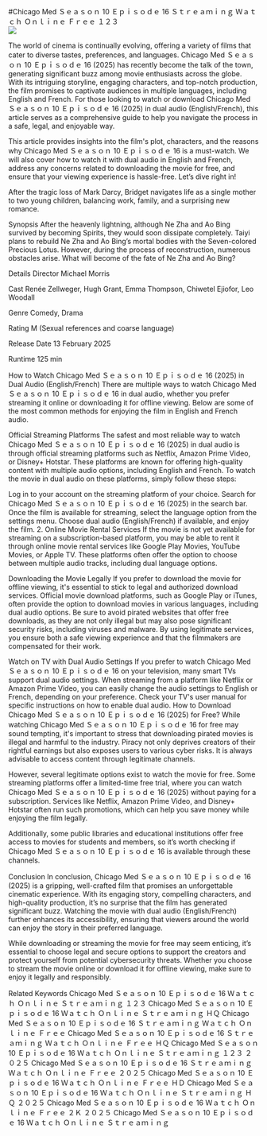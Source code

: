 #Chicago Med Ｓｅａｓｏｎ 10 Ｅｐｉｓｏｄｅ 16 Ｓｔｒｅａｍｉｎｇ Ｗａｔｃｈ Ｏｎｌｉｎｅ Ｆｒｅｅ １２３  
[![](https://i.imgur.com/qSNzIqt.png)](https://movie.rssnews.media/vXgZaMi.php)  
  
The world of cinema is continually evolving, offering a variety of films that cater to diverse tastes, preferences, and languages. Chicago Med Ｓｅａｓｏｎ 10 Ｅｐｉｓｏｄｅ 16 (2025) has recently become the talk of the town, generating significant buzz among movie enthusiasts across the globe. With its intriguing storyline, engaging characters, and top-notch production, the film promises to captivate audiences in multiple languages, including English and French. For those looking to watch or download Chicago Med Ｓｅａｓｏｎ 10 Ｅｐｉｓｏｄｅ 16 (2025) in dual audio (English/French), this article serves as a comprehensive guide to help you navigate the process in a safe, legal, and enjoyable way.

This article provides insights into the film's plot, characters, and the reasons why Chicago Med Ｓｅａｓｏｎ 10 Ｅｐｉｓｏｄｅ 16 is a must-watch. We will also cover how to watch it with dual audio in English and French, address any concerns related to downloading the movie for free, and ensure that your viewing experience is hassle-free. Let’s dive right in!

After the tragic loss of Mark Darcy, Bridget navigates life as a single mother to two young children, balancing work, family, and a surprising new romance.

Synopsis
After the heavenly lightning, although Ne Zha and Ao Bing survived by becoming Spirits, they would soon dissipate completely. Taiyi plans to rebuild Ne Zha and Ao Bing’s mortal bodies with the Seven-colored Precious Lotus. However, during the process of reconstruction, numerous obstacles arise. What will become of the fate of Ne Zha and Ao Bing?

Details
Director Michael Morris

Cast Renée Zellweger, Hugh Grant, Emma Thompson, Chiwetel Ejiofor, Leo Woodall

Genre Comedy, Drama

Rating M (Sexual references and coarse language)

Release Date 13 February 2025

Runtime 125 min

How to Watch Chicago Med Ｓｅａｓｏｎ 10 Ｅｐｉｓｏｄｅ 16 (2025) in Dual Audio (English/French)
There are multiple ways to watch Chicago Med Ｓｅａｓｏｎ 10 Ｅｐｉｓｏｄｅ 16 in dual audio, whether you prefer streaming it online or downloading it for offline viewing. Below are some of the most common methods for enjoying the film in English and French audio.

Official Streaming Platforms The safest and most reliable way to watch Chicago Med Ｓｅａｓｏｎ 10 Ｅｐｉｓｏｄｅ 16 (2025) in dual audio is through official streaming platforms such as Netflix, Amazon Prime Video, or Disney+ Hotstar. These platforms are known for offering high-quality content with multiple audio options, including English and French.
To watch the movie in dual audio on these platforms, simply follow these steps:

Log in to your account on the streaming platform of your choice. Search for Chicago Med Ｓｅａｓｏｎ 10 Ｅｐｉｓｏｄｅ 16 (2025) in the search bar. Once the film is available for streaming, select the language option from the settings menu. Choose dual audio (English/French) if available, and enjoy the film. 2. Online Movie Rental Services If the movie is not yet available for streaming on a subscription-based platform, you may be able to rent it through online movie rental services like Google Play Movies, YouTube Movies, or Apple TV. These platforms often offer the option to choose between multiple audio tracks, including dual language options.

Downloading the Movie Legally If you prefer to download the movie for offline viewing, it's essential to stick to legal and authorized download services. Official movie download platforms, such as Google Play or iTunes, often provide the option to download movies in various languages, including dual audio options.
Be sure to avoid pirated websites that offer free downloads, as they are not only illegal but may also pose significant security risks, including viruses and malware. By using legitimate services, you ensure both a safe viewing experience and that the filmmakers are compensated for their work.

Watch on TV with Dual Audio Settings If you prefer to watch Chicago Med Ｓｅａｓｏｎ 10 Ｅｐｉｓｏｄｅ 16 on your television, many smart TVs support dual audio settings. When streaming from a platform like Netflix or Amazon Prime Video, you can easily change the audio settings to English or French, depending on your preference. Check your TV's user manual for specific instructions on how to enable dual audio.
How to Download Chicago Med Ｓｅａｓｏｎ 10 Ｅｐｉｓｏｄｅ 16 (2025) for Free?
While watching Chicago Med Ｓｅａｓｏｎ 10 Ｅｐｉｓｏｄｅ 16 for free may sound tempting, it's important to stress that downloading pirated movies is illegal and harmful to the industry. Piracy not only deprives creators of their rightful earnings but also exposes users to various cyber risks. It is always advisable to access content through legitimate channels.

However, several legitimate options exist to watch the movie for free. Some streaming platforms offer a limited-time free trial, where you can watch Chicago Med Ｓｅａｓｏｎ 10 Ｅｐｉｓｏｄｅ 16 (2025) without paying for a subscription. Services like Netflix, Amazon Prime Video, and Disney+ Hotstar often run such promotions, which can help you save money while enjoying the film legally.

Additionally, some public libraries and educational institutions offer free access to movies for students and members, so it’s worth checking if Chicago Med Ｓｅａｓｏｎ 10 Ｅｐｉｓｏｄｅ 16 is available through these channels.

Conclusion
In conclusion, Chicago Med Ｓｅａｓｏｎ 10 Ｅｐｉｓｏｄｅ 16 (2025) is a gripping, well-crafted film that promises an unforgettable cinematic experience. With its engaging story, compelling characters, and high-quality production, it’s no surprise that the film has generated significant buzz. Watching the movie with dual audio (English/French) further enhances its accessibility, ensuring that viewers around the world can enjoy the story in their preferred language.

While downloading or streaming the movie for free may seem enticing, it’s essential to choose legal and secure options to support the creators and protect yourself from potential cybersecurity threats. Whether you choose to stream the movie online or download it for offline viewing, make sure to enjoy it legally and responsibly.

Related Keywords
Chicago Med Ｓｅａｓｏｎ 10 Ｅｐｉｓｏｄｅ 16 Ｗａｔｃｈ Ｏｎｌｉｎｅ Ｓｔｒｅａｍｉｎｇ １２３
Chicago Med Ｓｅａｓｏｎ 10 Ｅｐｉｓｏｄｅ 16 Ｗａｔｃｈ Ｏｎｌｉｎｅ Ｓｔｒｅａｍｉｎｇ ＨＱ
Chicago Med Ｓｅａｓｏｎ 10 Ｅｐｉｓｏｄｅ 16 Ｓｔｒｅａｍｉｎｇ Ｗａｔｃｈ Ｏｎｌｉｎｅ Ｆｒｅｅ
Chicago Med Ｓｅａｓｏｎ 10 Ｅｐｉｓｏｄｅ 16 Ｓｔｒｅａｍｉｎｇ Ｗａｔｃｈ Ｏｎｌｉｎｅ Ｆｒｅｅ ＨＱ
Chicago Med Ｓｅａｓｏｎ 10 Ｅｐｉｓｏｄｅ 16 Ｗａｔｃｈ Ｏｎｌｉｎｅ Ｓｔｒｅａｍｉｎｇ １２３ ２０２５
Chicago Med Ｓｅａｓｏｎ 10 Ｅｐｉｓｏｄｅ 16 Ｓｔｒｅａｍｉｎｇ Ｗａｔｃｈ Ｏｎｌｉｎｅ Ｆｒｅｅ ２０２５
Chicago Med Ｓｅａｓｏｎ 10 Ｅｐｉｓｏｄｅ 16 Ｗａｔｃｈ Ｏｎｌｉｎｅ Ｆｒｅｅ ＨＤ
Chicago Med Ｓｅａｓｏｎ 10 Ｅｐｉｓｏｄｅ 16 Ｗａｔｃｈ Ｏｎｌｉｎｅ Ｓｔｒｅａｍｉｎｇ ＨＱ ２０２５
Chicago Med Ｓｅａｓｏｎ 10 Ｅｐｉｓｏｄｅ 16 Ｗａｔｃｈ Ｏｎｌｉｎｅ Ｆｒｅｅ ２Ｋ ２０２５
Chicago Med Ｓｅａｓｏｎ 10 Ｅｐｉｓｏｄｅ 16 Ｗａｔｃｈ Ｏｎｌｉｎｅ Ｓｔｒｅａｍｉｎｇ

